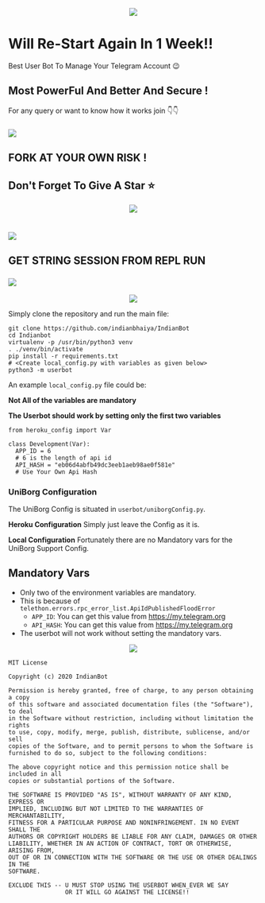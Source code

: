 <p align="center">
<img src="https://github.com/indianbhaiya/IndianBot/blob/master/.github/newlogo.png">

# Will Re-Start Again In 1 Week!!

Best User Bot To Manage Your Telegram Account 😉
## Most PowerFul And Better And Secure !

For any query or want to know how it works join 👇👇
### <a href="https://t.me/indianbot_official"><img src="https://raw.githubusercontent.com/indianbhaiya/IndianBot/master/.github/button%20(7).png"></a>


## FORK AT YOUR OWN RISK !
## Don't Forget To Give A Star ⭐

<p align="center">
<img src="https://github.com/indianbhaiya/IndianBot/blob/master/.github/usersec.png">

# <a href="https://heroku.com/deploy?template=https://github.com/BLUE-DEVIL1134/IndianBot-Old"><img src="https://raw.githubusercontent.com/indianbhaiya/IndianBot/master/.github/button%20(8).png"></a>

## GET STRING SESSION FROM REPL RUN 
### <a href="https://indianbotstringsetup.pureindialover.repl.run"><img src="https://raw.githubusercontent.com/indianbhaiya/IndianBot/master/.github/button%20(9).png"></a>

<p align="center">
<img src="https://github.com/indianbhaiya/IndianBot/blob/master/.github/devsec.png">

Simply clone the repository and run the main file:
```Python3
git clone https://github.com/indianbhaiya/IndianBot
cd Indianbot
virtualenv -p /usr/bin/python3 venv
. ./venv/bin/activate
pip install -r requirements.txt
# <Create local_config.py with variables as given below>
python3 -m userbot
```

An example `local_config.py` file could be:

**Not All of the variables are mandatory**

__The Userbot should work by setting only the first two variables__

```python3
from heroku_config import Var

class Development(Var):
  APP_ID = 6 
  # 6 is the length of api id
  API_HASH = "eb06d4abfb49dc3eeb1aeb98ae0f581e" 
  # Use Your Own Api Hash
```

### UniBorg Configuration

The UniBorg Config is situated in `userbot/uniborgConfig.py`.

**Heroku Configuration**
Simply just leave the Config as it is.

**Local Configuration**
Fortunately there are no Mandatory vars for the UniBorg Support Config.

## Mandatory Vars

- Only two of the environment variables are mandatory.
- This is because of `telethon.errors.rpc_error_list.ApiIdPublishedFloodError`
    - `APP_ID`:   You can get this value from https://my.telegram.org
    - `API_HASH`:   You can get this value from https://my.telegram.org
- The userbot will not work without setting the mandatory vars.


<p align="center">
<img src="https://github.com/indianbhaiya/IndianBot/blob/master/.github/lic.png">
  
```Python3
MIT License

Copyright (c) 2020 IndianBot

Permission is hereby granted, free of charge, to any person obtaining a copy
of this software and associated documentation files (the "Software"), to deal
in the Software without restriction, including without limitation the rights
to use, copy, modify, merge, publish, distribute, sublicense, and/or sell
copies of the Software, and to permit persons to whom the Software is
furnished to do so, subject to the following conditions:

The above copyright notice and this permission notice shall be included in all
copies or substantial portions of the Software.

THE SOFTWARE IS PROVIDED "AS IS", WITHOUT WARRANTY OF ANY KIND, EXPRESS OR
IMPLIED, INCLUDING BUT NOT LIMITED TO THE WARRANTIES OF MERCHANTABILITY,
FITNESS FOR A PARTICULAR PURPOSE AND NONINFRINGEMENT. IN NO EVENT SHALL THE
AUTHORS OR COPYRIGHT HOLDERS BE LIABLE FOR ANY CLAIM, DAMAGES OR OTHER
LIABILITY, WHETHER IN AN ACTION OF CONTRACT, TORT OR OTHERWISE, ARISING FROM,
OUT OF OR IN CONNECTION WITH THE SOFTWARE OR THE USE OR OTHER DEALINGS IN THE
SOFTWARE.

EXCLUDE THIS -- U MUST STOP USING THE USERBOT WHEN_EVER WE SAY 
                OR IT WILL GO AGAINST THE LICENSE!!
```
